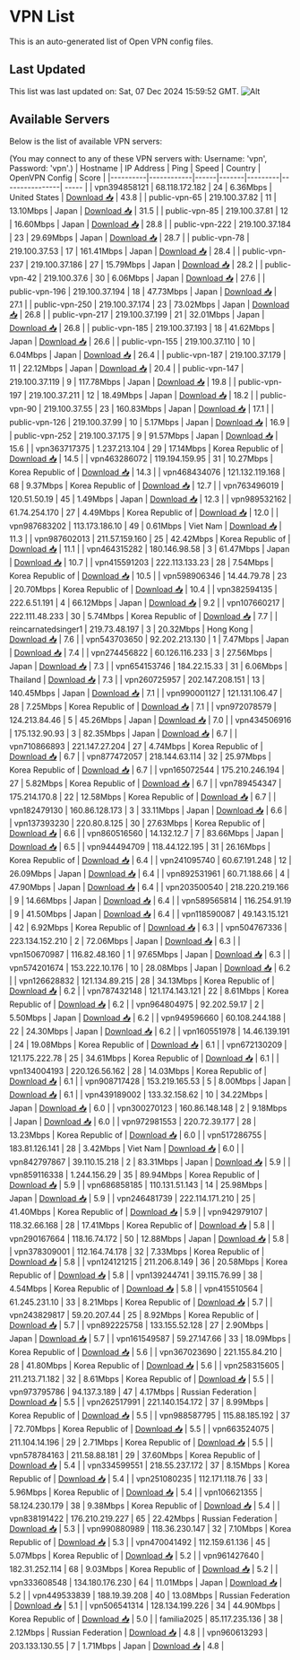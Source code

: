 # VPN List

This is an auto-generated list of Open VPN config files.

## Last Updated

This list was last updated on: Sat, 07 Dec 2024 15:59:52 GMT.
![Alt](https://repobeats.axiom.co/api/embed/186b98318ef1479477931607c1ad7d823f12451f.svg "Repobeats analytics image")

## Available Servers

Below is the list of available VPN servers:

(You may connect to any of these VPN servers with: Username: 'vpn', Password: 'vpn'.)
| Hostname | IP Address | Ping | Speed | Country | OpenVPN Config | Score |
|----------|------------|------|-------|---------|----------------| ----- |
| vpn394858121 | 68.118.172.182 | 24 | 6.36Mbps | United States | [Download 📥](./configs/server_0_US.ovpn) | 43.8 |
| public-vpn-65 | 219.100.37.82 | 11 | 13.10Mbps | Japan | [Download 📥](./configs/server_1_JP.ovpn) | 31.5 |
| public-vpn-85 | 219.100.37.81 | 12 | 16.60Mbps | Japan | [Download 📥](./configs/server_2_JP.ovpn) | 28.8 |
| public-vpn-222 | 219.100.37.184 | 23 | 29.69Mbps | Japan | [Download 📥](./configs/server_3_JP.ovpn) | 28.7 |
| public-vpn-78 | 219.100.37.53 | 17 | 161.41Mbps | Japan | [Download 📥](./configs/server_4_JP.ovpn) | 28.4 |
| public-vpn-237 | 219.100.37.186 | 27 | 15.79Mbps | Japan | [Download 📥](./configs/server_5_JP.ovpn) | 28.2 |
| public-vpn-42 | 219.100.37.6 | 30 | 6.06Mbps | Japan | [Download 📥](./configs/server_6_JP.ovpn) | 27.6 |
| public-vpn-196 | 219.100.37.194 | 18 | 47.73Mbps | Japan | [Download 📥](./configs/server_7_JP.ovpn) | 27.1 |
| public-vpn-250 | 219.100.37.174 | 23 | 73.02Mbps | Japan | [Download 📥](./configs/server_8_JP.ovpn) | 26.8 |
| public-vpn-217 | 219.100.37.199 | 21 | 32.01Mbps | Japan | [Download 📥](./configs/server_9_JP.ovpn) | 26.8 |
| public-vpn-185 | 219.100.37.193 | 18 | 41.62Mbps | Japan | [Download 📥](./configs/server_10_JP.ovpn) | 26.6 |
| public-vpn-155 | 219.100.37.110 | 10 | 6.04Mbps | Japan | [Download 📥](./configs/server_11_JP.ovpn) | 26.4 |
| public-vpn-187 | 219.100.37.179 | 11 | 22.12Mbps | Japan | [Download 📥](./configs/server_12_JP.ovpn) | 20.4 |
| public-vpn-147 | 219.100.37.119 | 9 | 117.78Mbps | Japan | [Download 📥](./configs/server_13_JP.ovpn) | 19.8 |
| public-vpn-197 | 219.100.37.211 | 12 | 18.49Mbps | Japan | [Download 📥](./configs/server_14_JP.ovpn) | 18.2 |
| public-vpn-90 | 219.100.37.55 | 23 | 160.83Mbps | Japan | [Download 📥](./configs/server_15_JP.ovpn) | 17.1 |
| public-vpn-126 | 219.100.37.99 | 10 | 5.17Mbps | Japan | [Download 📥](./configs/server_16_JP.ovpn) | 16.9 |
| public-vpn-252 | 219.100.37.175 | 9 | 91.57Mbps | Japan | [Download 📥](./configs/server_17_JP.ovpn) | 15.6 |
| vpn363717375 | 1.237.213.104 | 29 | 17.14Mbps | Korea Republic of | [Download 📥](./configs/server_18_KR.ovpn) | 14.5 |
| vpn463286072 | 119.194.159.95 | 31 | 10.27Mbps | Korea Republic of | [Download 📥](./configs/server_19_KR.ovpn) | 14.3 |
| vpn468434076 | 121.132.119.168 | 68 | 9.37Mbps | Korea Republic of | [Download 📥](./configs/server_20_KR.ovpn) | 12.7 |
| vpn763496019 | 120.51.50.19 | 45 | 1.49Mbps | Japan | [Download 📥](./configs/server_21_JP.ovpn) | 12.3 |
| vpn989532162 | 61.74.254.170 | 27 | 4.49Mbps | Korea Republic of | [Download 📥](./configs/server_22_KR.ovpn) | 12.0 |
| vpn987683202 | 113.173.186.10 | 49 | 0.61Mbps | Viet Nam | [Download 📥](./configs/server_23_VN.ovpn) | 11.3 |
| vpn987602013 | 211.57.159.160 | 25 | 42.42Mbps | Korea Republic of | [Download 📥](./configs/server_24_KR.ovpn) | 11.1 |
| vpn464315282 | 180.146.98.58 | 3 | 61.47Mbps | Japan | [Download 📥](./configs/server_25_JP.ovpn) | 10.7 |
| vpn415591203 | 222.113.133.23 | 28 | 7.54Mbps | Korea Republic of | [Download 📥](./configs/server_26_KR.ovpn) | 10.5 |
| vpn598906346 | 14.44.79.78 | 23 | 20.70Mbps | Korea Republic of | [Download 📥](./configs/server_27_KR.ovpn) | 10.4 |
| vpn382594135 | 222.6.51.191 | 4 | 66.12Mbps | Japan | [Download 📥](./configs/server_28_JP.ovpn) | 9.2 |
| vpn107660217 | 222.111.48.233 | 30 | 5.74Mbps | Korea Republic of | [Download 📥](./configs/server_29_KR.ovpn) | 7.7 |
| reincarnatedsinger1 | 219.73.48.197 | 3 | 20.32Mbps | Hong Kong | [Download 📥](./configs/server_30_HK.ovpn) | 7.6 |
| vpn543703650 | 92.202.213.130 | 1 | 7.47Mbps | Japan | [Download 📥](./configs/server_31_JP.ovpn) | 7.4 |
| vpn274456822 | 60.126.116.233 | 3 | 27.56Mbps | Japan | [Download 📥](./configs/server_32_JP.ovpn) | 7.3 |
| vpn654153746 | 184.22.15.33 | 31 | 6.06Mbps | Thailand | [Download 📥](./configs/server_33_TH.ovpn) | 7.3 |
| vpn260725957 | 202.147.208.151 | 13 | 140.45Mbps | Japan | [Download 📥](./configs/server_34_JP.ovpn) | 7.1 |
| vpn990001127 | 121.131.106.47 | 28 | 7.25Mbps | Korea Republic of | [Download 📥](./configs/server_35_KR.ovpn) | 7.1 |
| vpn972078579 | 124.213.84.46 | 5 | 45.26Mbps | Japan | [Download 📥](./configs/server_36_JP.ovpn) | 7.0 |
| vpn434506916 | 175.132.90.93 | 3 | 82.35Mbps | Japan | [Download 📥](./configs/server_37_JP.ovpn) | 6.7 |
| vpn710866893 | 221.147.27.204 | 27 | 4.74Mbps | Korea Republic of | [Download 📥](./configs/server_38_KR.ovpn) | 6.7 |
| vpn877472057 | 218.144.63.114 | 32 | 25.97Mbps | Korea Republic of | [Download 📥](./configs/server_39_KR.ovpn) | 6.7 |
| vpn165072544 | 175.210.246.194 | 27 | 5.82Mbps | Korea Republic of | [Download 📥](./configs/server_40_KR.ovpn) | 6.7 |
| vpn789454347 | 175.214.170.8 | 22 | 12.58Mbps | Korea Republic of | [Download 📥](./configs/server_41_KR.ovpn) | 6.7 |
| vpn182479130 | 160.86.128.173 | 3 | 33.11Mbps | Japan | [Download 📥](./configs/server_42_JP.ovpn) | 6.6 |
| vpn137393230 | 220.80.8.125 | 30 | 27.63Mbps | Korea Republic of | [Download 📥](./configs/server_43_KR.ovpn) | 6.6 |
| vpn860516560 | 14.132.12.7 | 7 | 83.66Mbps | Japan | [Download 📥](./configs/server_44_JP.ovpn) | 6.5 |
| vpn944494709 | 118.44.122.195 | 31 | 26.16Mbps | Korea Republic of | [Download 📥](./configs/server_45_KR.ovpn) | 6.4 |
| vpn241095740 | 60.67.191.248 | 12 | 26.09Mbps | Japan | [Download 📥](./configs/server_46_JP.ovpn) | 6.4 |
| vpn892531961 | 60.71.188.66 | 4 | 47.90Mbps | Japan | [Download 📥](./configs/server_47_JP.ovpn) | 6.4 |
| vpn203500540 | 218.220.219.166 | 9 | 14.66Mbps | Japan | [Download 📥](./configs/server_48_JP.ovpn) | 6.4 |
| vpn589565814 | 116.254.91.19 | 9 | 41.50Mbps | Japan | [Download 📥](./configs/server_49_JP.ovpn) | 6.4 |
| vpn118590087 | 49.143.15.121 | 42 | 6.92Mbps | Korea Republic of | [Download 📥](./configs/server_50_KR.ovpn) | 6.3 |
| vpn504767336 | 223.134.152.210 | 2 | 72.06Mbps | Japan | [Download 📥](./configs/server_51_JP.ovpn) | 6.3 |
| vpn150670987 | 116.82.48.160 | 1 | 97.65Mbps | Japan | [Download 📥](./configs/server_52_JP.ovpn) | 6.3 |
| vpn574201674 | 153.222.10.176 | 10 | 28.08Mbps | Japan | [Download 📥](./configs/server_53_JP.ovpn) | 6.2 |
| vpn126628832 | 121.134.89.215 | 28 | 34.13Mbps | Korea Republic of | [Download 📥](./configs/server_54_KR.ovpn) | 6.2 |
| vpn787432148 | 121.174.143.121 | 22 | 8.61Mbps | Korea Republic of | [Download 📥](./configs/server_55_KR.ovpn) | 6.2 |
| vpn964804975 | 92.202.59.17 | 2 | 5.50Mbps | Japan | [Download 📥](./configs/server_56_JP.ovpn) | 6.2 |
| vpn949596660 | 60.108.244.188 | 22 | 24.30Mbps | Japan | [Download 📥](./configs/server_57_JP.ovpn) | 6.2 |
| vpn160551978 | 14.46.139.191 | 24 | 19.08Mbps | Korea Republic of | [Download 📥](./configs/server_58_KR.ovpn) | 6.1 |
| vpn672130209 | 121.175.222.78 | 25 | 34.61Mbps | Korea Republic of | [Download 📥](./configs/server_59_KR.ovpn) | 6.1 |
| vpn134004193 | 220.126.56.162 | 28 | 14.03Mbps | Korea Republic of | [Download 📥](./configs/server_60_KR.ovpn) | 6.1 |
| vpn908717428 | 153.219.165.53 | 5 | 8.00Mbps | Japan | [Download 📥](./configs/server_61_JP.ovpn) | 6.1 |
| vpn439189002 | 133.32.158.62 | 10 | 34.22Mbps | Japan | [Download 📥](./configs/server_62_JP.ovpn) | 6.0 |
| vpn300270123 | 160.86.148.148 | 2 | 9.18Mbps | Japan | [Download 📥](./configs/server_63_JP.ovpn) | 6.0 |
| vpn972981553 | 220.72.39.177 | 28 | 13.23Mbps | Korea Republic of | [Download 📥](./configs/server_64_KR.ovpn) | 6.0 |
| vpn517286755 | 183.81.126.141 | 28 | 3.42Mbps | Viet Nam | [Download 📥](./configs/server_65_VN.ovpn) | 6.0 |
| vpn842797867 | 39.110.15.218 | 2 | 83.31Mbps | Japan | [Download 📥](./configs/server_66_JP.ovpn) | 5.9 |
| vpn859116338 | 1.244.156.29 | 35 | 89.94Mbps | Korea Republic of | [Download 📥](./configs/server_67_KR.ovpn) | 5.9 |
| vpn686858185 | 110.131.51.143 | 14 | 25.98Mbps | Japan | [Download 📥](./configs/server_68_JP.ovpn) | 5.9 |
| vpn246481739 | 222.114.171.210 | 25 | 41.40Mbps | Korea Republic of | [Download 📥](./configs/server_69_KR.ovpn) | 5.9 |
| vpn942979107 | 118.32.66.168 | 28 | 17.41Mbps | Korea Republic of | [Download 📥](./configs/server_70_KR.ovpn) | 5.8 |
| vpn290167664 | 118.16.74.172 | 50 | 12.88Mbps | Japan | [Download 📥](./configs/server_71_JP.ovpn) | 5.8 |
| vpn378309001 | 112.164.74.178 | 32 | 7.33Mbps | Korea Republic of | [Download 📥](./configs/server_72_KR.ovpn) | 5.8 |
| vpn124121215 | 211.206.8.149 | 36 | 20.58Mbps | Korea Republic of | [Download 📥](./configs/server_73_KR.ovpn) | 5.8 |
| vpn139244741 | 39.115.76.99 | 38 | 4.54Mbps | Korea Republic of | [Download 📥](./configs/server_74_KR.ovpn) | 5.8 |
| vpn415510564 | 61.245.231.10 | 33 | 8.21Mbps | Korea Republic of | [Download 📥](./configs/server_75_KR.ovpn) | 5.7 |
| vpn243829817 | 59.20.207.44 | 25 | 8.92Mbps | Korea Republic of | [Download 📥](./configs/server_76_KR.ovpn) | 5.7 |
| vpn892225758 | 133.155.52.128 | 27 | 2.90Mbps | Japan | [Download 📥](./configs/server_77_JP.ovpn) | 5.7 |
| vpn161549587 | 59.27.147.66 | 33 | 18.09Mbps | Korea Republic of | [Download 📥](./configs/server_78_KR.ovpn) | 5.6 |
| vpn367023690 | 221.155.84.210 | 28 | 41.80Mbps | Korea Republic of | [Download 📥](./configs/server_79_KR.ovpn) | 5.6 |
| vpn258315605 | 211.213.71.182 | 32 | 8.61Mbps | Korea Republic of | [Download 📥](./configs/server_80_KR.ovpn) | 5.5 |
| vpn973795786 | 94.137.3.189 | 47 | 4.17Mbps | Russian Federation | [Download 📥](./configs/server_81_RU.ovpn) | 5.5 |
| vpn262517991 | 221.140.154.172 | 37 | 8.99Mbps | Korea Republic of | [Download 📥](./configs/server_82_KR.ovpn) | 5.5 |
| vpn988587795 | 115.88.185.192 | 37 | 72.70Mbps | Korea Republic of | [Download 📥](./configs/server_83_KR.ovpn) | 5.5 |
| vpn663524075 | 211.104.14.196 | 29 | 2.71Mbps | Korea Republic of | [Download 📥](./configs/server_84_KR.ovpn) | 5.5 |
| vpn578784163 | 211.58.88.181 | 29 | 37.60Mbps | Korea Republic of | [Download 📥](./configs/server_85_KR.ovpn) | 5.4 |
| vpn334599551 | 218.55.237.172 | 37 | 8.15Mbps | Korea Republic of | [Download 📥](./configs/server_86_KR.ovpn) | 5.4 |
| vpn251080235 | 112.171.118.76 | 33 | 5.96Mbps | Korea Republic of | [Download 📥](./configs/server_87_KR.ovpn) | 5.4 |
| vpn106621355 | 58.124.230.179 | 38 | 9.38Mbps | Korea Republic of | [Download 📥](./configs/server_88_KR.ovpn) | 5.4 |
| vpn838191422 | 176.210.219.227 | 65 | 22.42Mbps | Russian Federation | [Download 📥](./configs/server_89_RU.ovpn) | 5.3 |
| vpn990880989 | 118.36.230.147 | 32 | 7.10Mbps | Korea Republic of | [Download 📥](./configs/server_90_KR.ovpn) | 5.3 |
| vpn470041492 | 112.159.61.136 | 45 | 5.07Mbps | Korea Republic of | [Download 📥](./configs/server_91_KR.ovpn) | 5.2 |
| vpn961427640 | 182.31.252.114 | 68 | 9.03Mbps | Korea Republic of | [Download 📥](./configs/server_92_KR.ovpn) | 5.2 |
| vpn333608548 | 134.180.176.230 | 64 | 11.01Mbps | Japan | [Download 📥](./configs/server_93_JP.ovpn) | 5.2 |
| vpn449533839 | 188.19.39.208 | 40 | 13.08Mbps | Russian Federation | [Download 📥](./configs/server_94_RU.ovpn) | 5.1 |
| vpn506541314 | 128.134.199.226 | 34 | 44.90Mbps | Korea Republic of | [Download 📥](./configs/server_95_KR.ovpn) | 5.0 |
| familia2025 | 85.117.235.136 | 38 | 2.12Mbps | Russian Federation | [Download 📥](./configs/server_96_RU.ovpn) | 4.8 |
| vpn960613293 | 203.133.130.55 | 7 | 1.71Mbps | Japan | [Download 📥](./configs/server_97_JP.ovpn) | 4.8 |

